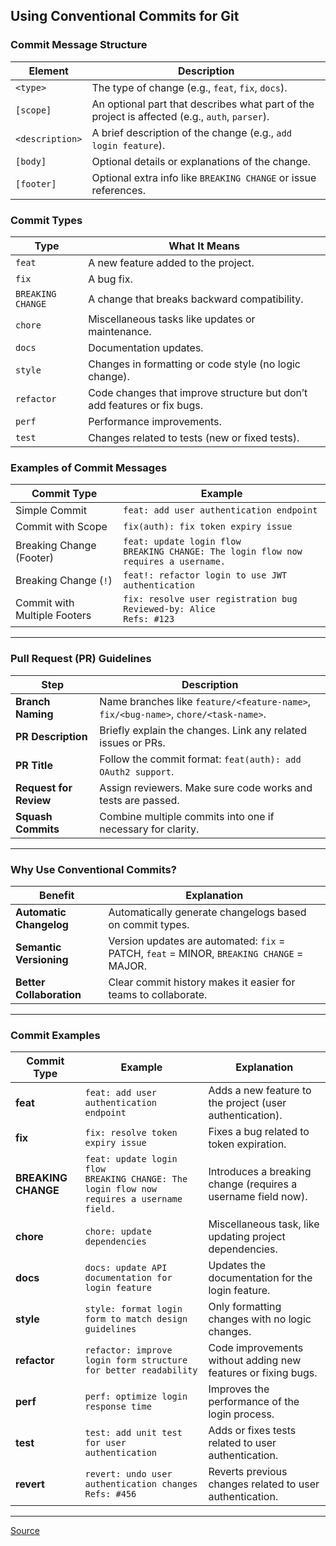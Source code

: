 ## Using Conventional Commits for Git

### Commit Message Structure

| **Element**       | **Description**                                                      |
|-------------------|----------------------------------------------------------------------|
| `<type>`          | The type of change (e.g., `feat`, `fix`, `docs`).                    |
| `[scope]`         | An optional part that describes what part of the project is affected (e.g., `auth`, `parser`). |
| `<description>`   | A brief description of the change (e.g., `add login feature`).        |
| `[body]`          | Optional details or explanations of the change.                       |
| `[footer]`        | Optional extra info like `BREAKING CHANGE` or issue references.       |

### Commit Types

| **Type**          | **What It Means**                                                    |
|-------------------|----------------------------------------------------------------------|
| `feat`            | A new feature added to the project.                                   |
| `fix`             | A bug fix.                                                           |
| `BREAKING CHANGE` | A change that breaks backward compatibility.                          |
| `chore`           | Miscellaneous tasks like updates or maintenance.                     |
| `docs`            | Documentation updates.                                                |
| `style`           | Changes in formatting or code style (no logic change).                |
| `refactor`        | Code changes that improve structure but don’t add features or fix bugs. |
| `perf`            | Performance improvements.                                             |
| `test`            | Changes related to tests (new or fixed tests).                        |

### Examples of Commit Messages

| **Commit Type**        | **Example**                                              |
|------------------------|----------------------------------------------------------|
| Simple Commit          | `feat: add user authentication endpoint`                 |
| Commit with Scope      | `fix(auth): fix token expiry issue`                      |
| Breaking Change (Footer) | `feat: update login flow`<br>`BREAKING CHANGE: The login flow now requires a username.` |
| Breaking Change (`!`)  | `feat!: refactor login to use JWT authentication`        |
| Commit with Multiple Footers | `fix: resolve user registration bug`<br>`Reviewed-by: Alice`<br>`Refs: #123` |

---

### Pull Request (PR) Guidelines

| **Step**                | **Description**                                                              |
|-------------------------|------------------------------------------------------------------------------|
| **Branch Naming**        | Name branches like `feature/<feature-name>`, `fix/<bug-name>`, `chore/<task-name>`. |
| **PR Description**       | Briefly explain the changes. Link any related issues or PRs.                 |
| **PR Title**             | Follow the commit format: `feat(auth): add OAuth2 support`.                  |
| **Request for Review**   | Assign reviewers. Make sure code works and tests are passed.                  |
| **Squash Commits**       | Combine multiple commits into one if necessary for clarity.                 |

---

### Why Use Conventional Commits?

| **Benefit**               | **Explanation**                                                        |
|---------------------------|------------------------------------------------------------------------|
| **Automatic Changelog**    | Automatically generate changelogs based on commit types.                |
| **Semantic Versioning**    | Version updates are automated: `fix` = PATCH, `feat` = MINOR, `BREAKING CHANGE` = MAJOR. |
| **Better Collaboration**   | Clear commit history makes it easier for teams to collaborate.          |

---

### Commit Examples

| **Commit Type**         | **Example**                                                       | **Explanation**                                                       |
|-------------------------|-------------------------------------------------------------------|-----------------------------------------------------------------------|
| **feat**                | `feat: add user authentication endpoint`                          | Adds a new feature to the project (user authentication).             |
| **fix**                 | `fix: resolve token expiry issue`                                 | Fixes a bug related to token expiration.                             |
| **BREAKING CHANGE**     | `feat: update login flow`<br>`BREAKING CHANGE: The login flow now requires a username field.` | Introduces a breaking change (requires a username field now).       |
| **chore**               | `chore: update dependencies`                                      | Miscellaneous task, like updating project dependencies.              |
| **docs**                | `docs: update API documentation for login feature`                | Updates the documentation for the login feature.                     |
| **style**               | `style: format login form to match design guidelines`             | Only formatting changes with no logic changes.                       |
| **refactor**            | `refactor: improve login form structure for better readability`    | Code improvements without adding new features or fixing bugs.        |
| **perf**                | `perf: optimize login response time`                               | Improves the performance of the login process.                        |
| **test**                | `test: add unit test for user authentication`                     | Adds or fixes tests related to user authentication.                  |
| **revert**              | `revert: undo user authentication changes`<br>`Refs: #456`        | Reverts previous changes related to user authentication.             |

---
[Source](https://www.conventionalcommits.org/en/v1.0.0/#summary)